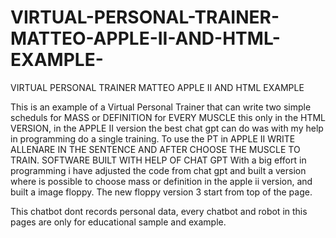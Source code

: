 # VIRTUAL-PERSONAL-TRAINER-MATTEO-APPLE-II-AND-HTML-EXAMPLE-
VIRTUAL PERSONAL TRAINER MATTEO APPLE II AND HTML EXAMPLE 

This is an example of a Virtual Personal Trainer that can write two simple scheduls for MASS or DEFINITION for EVERY MUSCLE
this only in the HTML VERSION, in the APPLE II version the best chat gpt can do was with my help in programming do a single training.
To use the PT in APPLE II WRITE ALLENARE IN THE SENTENCE AND AFTER CHOOSE THE MUSCLE TO TRAIN.
SOFTWARE BUILT WITH HELP OF CHAT GPT
With a big effort in programming i have adjusted the code from chat gpt and built a version where is possible to choose mass or
definition in the apple ii version, and built a image floppy.
The new floppy version 3 start from top of the page.

This chatbot dont records personal data, every chatbot and robot in this pages are only for educational sample and example.
